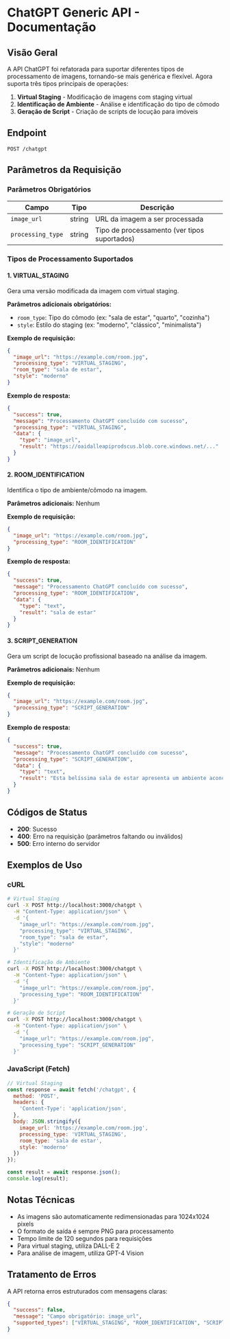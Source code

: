 # ChatGPT Generic API - Documentação

## Visão Geral

A API ChatGPT foi refatorada para suportar diferentes tipos de processamento de imagens, tornando-se mais genérica e flexível. Agora suporta três tipos principais de operações:

1. **Virtual Staging** - Modificação de imagens com staging virtual
2. **Identificação de Ambiente** - Análise e identificação do tipo de cômodo
3. **Geração de Script** - Criação de scripts de locução para imóveis

## Endpoint

```
POST /chatgpt
```

## Parâmetros da Requisição

### Parâmetros Obrigatórios

| Campo | Tipo | Descrição |
|-------|------|-----------|
| `image_url` | string | URL da imagem a ser processada |
| `processing_type` | string | Tipo de processamento (ver tipos suportados) |

### Tipos de Processamento Suportados

#### 1. VIRTUAL_STAGING
Gera uma versão modificada da imagem com virtual staging.

**Parâmetros adicionais obrigatórios:**
- `room_type`: Tipo do cômodo (ex: "sala de estar", "quarto", "cozinha")
- `style`: Estilo do staging (ex: "moderno", "clássico", "minimalista")

**Exemplo de requisição:**
```json
{
  "image_url": "https://example.com/room.jpg",
  "processing_type": "VIRTUAL_STAGING",
  "room_type": "sala de estar",
  "style": "moderno"
}
```

**Exemplo de resposta:**
```json
{
  "success": true,
  "message": "Processamento ChatGPT concluído com sucesso",
  "processing_type": "VIRTUAL_STAGING",
  "data": {
    "type": "image_url",
    "result": "https://oaidalleapiprodscus.blob.core.windows.net/..."
  }
}
```

#### 2. ROOM_IDENTIFICATION
Identifica o tipo de ambiente/cômodo na imagem.

**Parâmetros adicionais:** Nenhum

**Exemplo de requisição:**
```json
{
  "image_url": "https://example.com/room.jpg",
  "processing_type": "ROOM_IDENTIFICATION"
}
```

**Exemplo de resposta:**
```json
{
  "success": true,
  "message": "Processamento ChatGPT concluído com sucesso",
  "processing_type": "ROOM_IDENTIFICATION",
  "data": {
    "type": "text",
    "result": "sala de estar"
  }
}
```

#### 3. SCRIPT_GENERATION
Gera um script de locução profissional baseado na análise da imagem.

**Parâmetros adicionais:** Nenhum

**Exemplo de requisição:**
```json
{
  "image_url": "https://example.com/room.jpg",
  "processing_type": "SCRIPT_GENERATION"
}
```

**Exemplo de resposta:**
```json
{
  "success": true,
  "message": "Processamento ChatGPT concluído com sucesso",
  "processing_type": "SCRIPT_GENERATION",
  "data": {
    "type": "text",
    "result": "Esta belíssima sala de estar apresenta um ambiente aconchegante e moderno, com amplo espaço para relaxamento e convivência..."
  }
}
```

## Códigos de Status

- **200**: Sucesso
- **400**: Erro na requisição (parâmetros faltando ou inválidos)
- **500**: Erro interno do servidor

## Exemplos de Uso

### cURL

```bash
# Virtual Staging
curl -X POST http://localhost:3000/chatgpt \
  -H "Content-Type: application/json" \
  -d '{
    "image_url": "https://example.com/room.jpg",
    "processing_type": "VIRTUAL_STAGING",
    "room_type": "sala de estar",
    "style": "moderno"
  }'

# Identificação de Ambiente
curl -X POST http://localhost:3000/chatgpt \
  -H "Content-Type: application/json" \
  -d '{
    "image_url": "https://example.com/room.jpg",
    "processing_type": "ROOM_IDENTIFICATION"
  }'

# Geração de Script
curl -X POST http://localhost:3000/chatgpt \
  -H "Content-Type: application/json" \
  -d '{
    "image_url": "https://example.com/room.jpg",
    "processing_type": "SCRIPT_GENERATION"
  }'
```

### JavaScript (Fetch)

```javascript
// Virtual Staging
const response = await fetch('/chatgpt', {
  method: 'POST',
  headers: {
    'Content-Type': 'application/json',
  },
  body: JSON.stringify({
    image_url: 'https://example.com/room.jpg',
    processing_type: 'VIRTUAL_STAGING',
    room_type: 'sala de estar',
    style: 'moderno'
  })
});

const result = await response.json();
console.log(result);
```

## Notas Técnicas

- As imagens são automaticamente redimensionadas para 1024x1024 pixels
- O formato de saída é sempre PNG para processamento
- Tempo limite de 120 segundos para requisições
- Para virtual staging, utiliza DALL-E 2
- Para análise de imagem, utiliza GPT-4 Vision

## Tratamento de Erros

A API retorna erros estruturados com mensagens claras:

```json
{
  "success": false,
  "message": "Campo obrigatório: image_url",
  "supported_types": ["VIRTUAL_STAGING", "ROOM_IDENTIFICATION", "SCRIPT_GENERATION"]
}
```
